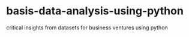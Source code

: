 # basis-data-analysis-using-python
critical insights from datasets for business ventures using python 
